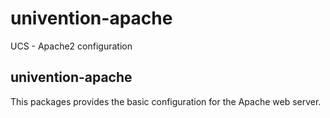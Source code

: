 # univention-apache
UCS - Apache2 configuration

## univention-apache
This packages provides the basic configuration for the Apache web server.
